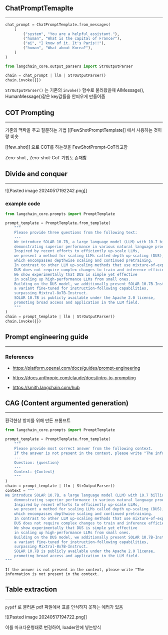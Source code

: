 ## ChatPromptTemaplte
---


```python
chat_prompt = ChatPromptTemplate.from_messages(
    [
        ("system", "You are a helpful assistant."),
        ("human", "What is the capital of France?"),
        ("ai", "I know of it. It's Paris!!"),
        ("human", "What about Korea?"),
    ]
)
```

```python
from langchain_core.output_parsers import StrOutputParser

chain = chat_prompt | llm | StrOutputParser()
chain.invoke({})
```

`StrOutputParser()` 는 기존의 `invoke()` 함수로 불러왔을때 AIMessage(), HumanMessage()같은 key값들을 안띄우게 만들어줌

## COT Prompting
---
기존의 맥락을 주고 질문하는 기법 [[FewShotPromptTemplate]] 에서 사용하는 것이랑 비슷

[[few_shot]] 으로 COT를 하는것을 FewShotPrompt-CoT라고함

Zero-shot , Zero-shot-CoT 기법도 존재함



## Divide and conquer
---

![[Pasted image 20240517192242.png]]

### example code

```python
from langchain_core.prompts import PromptTemplate

prompt_template = PromptTemplate.from_template(
    """
    Please provide three questions from the following text:
    ---
    We introduce SOLAR 10.7B, a large language model (LLM) with 10.7 billion parameters, 
    demonstrating superior performance in various natural language processing (NLP) tasks. 
    Inspired by recent efforts to efficiently up-scale LLMs, 
    we present a method for scaling LLMs called depth up-scaling (DUS), 
    which encompasses depthwise scaling and continued pretraining.
    In contrast to other LLM up-scaling methods that use mixture-of-experts, 
    DUS does not require complex changes to train and inference efficiently. 
    We show experimentally that DUS is simple yet effective 
    in scaling up high-performance LLMs from small ones. 
    Building on the DUS model, we additionally present SOLAR 10.7B-Instruct, 
    a variant fine-tuned for instruction-following capabilities, 
    surpassing Mixtral-8x7B-Instruct. 
    SOLAR 10.7B is publicly available under the Apache 2.0 license, 
    promoting broad access and application in the LLM field.
    """
)
chain = prompt_template | llm | StrOutputParser()
chain.invoke({})
```


## Prompt engineering guide
---
### References

* https://platform.openai.com/docs/guides/prompt-engineering

* https://docs.anthropic.com/claude/docs/intro-to-prompting

* https://smith.langchain.com/hub


## CAG (Content argumented generation)
---
환각현상 방지를 위해 만든 프롬프트

```python
from langchain_core.prompts import PromptTemplate

prompt_template = PromptTemplate.from_template(
    """
    Please provide most correct answer from the following context. 
    If the answer is not present in the context, please write "The information is not present in the context."
    ---
    Question: {question}
    ---
    Context: {Context}
    """
)
chain = prompt_template | llm | StrOutputParser()
context = """
We introduce SOLAR 10.7B, a large language model (LLM) with 10.7 billion parameters, 
    demonstrating superior performance in various natural language processing (NLP) tasks. 
    Inspired by recent efforts to efficiently up-scale LLMs, 
    we present a method for scaling LLMs called depth up-scaling (DUS), 
    which encompasses depthwise scaling and continued pretraining.
    In contrast to other LLM up-scaling methods that use mixture-of-experts, 
    DUS does not require complex changes to train and inference efficiently. 
    We show experimentally that DUS is simple yet effective 
    in scaling up high-performance LLMs from small ones. 
    Building on the DUS model, we additionally present SOLAR 10.7B-Instruct, 
    a variant fine-tuned for instruction-following capabilities, 
    surpassing Mixtral-8x7B-Instruct. 
    SOLAR 10.7B is publicly available under the Apache 2.0 license, 
    promoting broad access and application in the LLM field.
"""
```

```
If the answer is not present in the context, please write "The information is not present in the context.
```

## Table extraction
---

`pypdf` 로 불러온 pdf 파일에서 표를 인식하지 못하는 에러가 있음

![[Pasted image 20240517194722.png]]

이를 마크다운형태로 변경하여, loader안에 넣는방식

